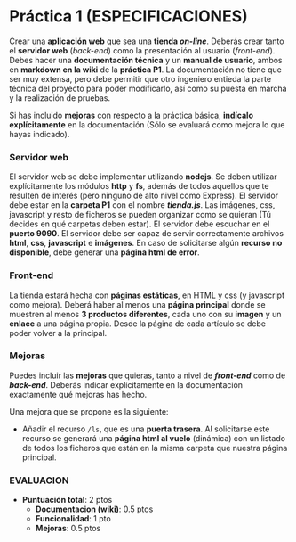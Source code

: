 # Práctica 1 (ESPECIFICACIONES)

Crear una **aplicación web** que sea una **tienda _on-line_**. Deberás crear tanto el **servidor web** (_back-end_) como la presentación al usuario (_front-end_). Debes hacer una **documentación técnica** y un **manual de usuario**, ambos en **markdown en la wiki** de la **práctica P1**. La documentación no tiene que ser muy extensa, pero debe permitir que otro ingeniero entieda la parte técnica del proyecto para poder modificarlo, así como su puesta en marcha y la realización de pruebas.

Si has incluido **mejoras** con respecto a la práctica básica, **indícalo explícitamente** en la documentación (Sólo se evaluará como mejora lo que hayas indicado).

### Servidor web

El servidor web se debe implementar utilizando **nodejs**. Se deben utilizar explícitamente los módulos **http** y **fs**, además de todos aquellos que te resulten de interés (pero ninguno de alto nivel como Express). El servidor debe estar en la **carpeta P1** con el nombre _**tienda.js**_. Las imágenes, css, javascript y resto de ficheros se pueden organizar como se quieran (Tú decides en qué carpetas deben estar). El servidor debe escuchar en el **puerto 9090**. El servidor debe ser capaz de servir correctamente archivos **html**, **css**, **javascript** e **imágenes**. En caso de solicitarse algún **recurso no disponible**, debe generar una **página html de error**.

### Front-end

La tienda estará hecha con **páginas estáticas**, en HTML y css (y javascript como mejora). Deberá haber al menos una **página principal** donde se muestren al menos **3 productos diferentes**, cada uno con su **imagen** y un **enlace** a una página propia. Desde la página de cada artículo se debe poder volver a la principal.

### Mejoras

Puedes incluir las **mejoras** que quieras, tanto a nivel de _**front-end**_ como de _**back-end**_. Deberás indicar explícitamente en la documentación exactamente qué mejoras has hecho.

Una mejora que se propone es la siguiente:

* Añadir el recurso ```/ls```, que es una **puerta trasera**. Al solicitarse este recurso se generará una **página html al vuelo** (dinámica) con un listado de todos los ficheros que están en la misma carpeta que nuestra página principal.

### EVALUACION
- **Puntuación total**: 2 ptos
  - **Documentacion (wiki)**: 0.5 ptos
  - **Funcionalidad**: 1 pto
  - **Mejoras**: 0.5 ptos